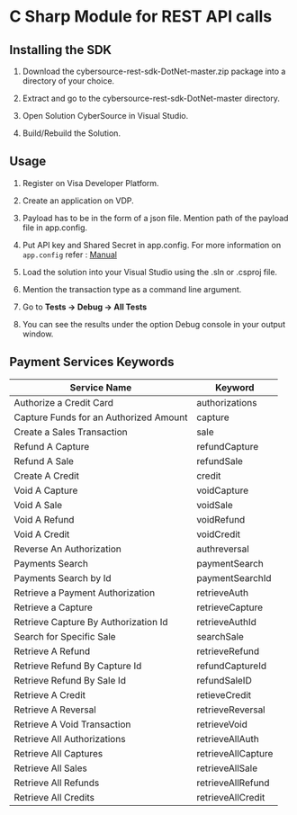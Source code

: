 # C Sharp Module for REST API calls

## Installing the SDK 

1. Download the cybersource-rest-sdk-DotNet-master.zip package into a directory of your choice. 

2. Extract and go to the cybersource-rest-sdk-DotNet-master directory.

3. Open Solution CyberSource in Visual Studio.

4. Build/Rebuild the Solution.

## Usage

1. Register on Visa Developer Platform.

2. Create an application on VDP.

3. Payload has to be in the form of a json file. Mention path of the payload file in app.config.

4. Put API key and Shared Secret in app.config. For more information on `app.config` refer : [Manual](https://github.com/visa/SampleCode/wiki/Manual) 

5. Load the solution into your Visual Studio using the .sln or .csproj file.

6. Mention the transaction type as a command line argument.

6. Go to **Tests -> Debug -> All Tests**

7. You can see the results under the option Debug console in your output window.

## Payment Services Keywords

| Service Name | Keyword |
| ------------ | ------- |
| Authorize a Credit Card | authorizations |
| Capture Funds for an Authorized Amount | capture |
| Create a Sales Transaction | sale |
| Refund A Capture | refundCapture |
| Refund A Sale | refundSale |
| Create A Credit | credit |
| Void A Capture | voidCapture |
| Void A Sale | voidSale |
| Void A Refund | voidRefund |
| Void A Credit | voidCredit |
| Reverse An Authorization | authreversal |
| Payments Search | paymentSearch |
| Payments Search by Id | paymentSearchId |
| Retrieve a Payment Authorization | retrieveAuth |
| Retrieve a Capture | retrieveCapture |
| Retrieve Capture By Authorization Id | retrieveAuthId |
| Search for Specific Sale | searchSale |
| Retrieve A Refund | retrieveRefund |
| Retrieve Refund By Capture Id | refundCaptureId |
| Retrieve Refund By Sale Id | refundSaleID |
| Retrieve A Credit | retieveCredit |
| Retrieve A Reversal | retrieveReversal |
| Retrieve A Void Transaction | retrieveVoid |
| Retrieve All Authorizations | retrieveAllAuth |
| Retrieve All Captures | retrieveAllCapture |
| Retrieve All Sales | retrieveAllSale |
| Retrieve All Refunds | retrieveAllRefund |
| Retrieve All Credits | retrieveAllCredit |
